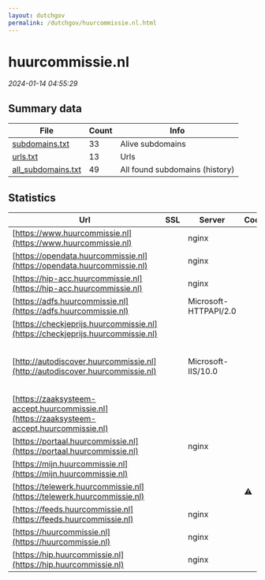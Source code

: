 ```yaml
---
layout: dutchgov
permalink: /dutchgov/huurcommissie.nl.html
---
```



# huurcommissie.nl
*2024-01-14 04:55:29*
## Summary data


| File       | Count | Info |
|------------|-------|------|
|[subdomains.txt](/data/huurcommissie.nl/subdomains.txt)|33|Alive subdomains|
|[urls.txt](/data/huurcommissie.nl/urls.txt)|13|Urls|
|[all_subdomains.txt](/data/huurcommissie.nl/all_subdomains.txt)|49|All found subdomains (history)|


## Statistics


| Url | SSL | Server | Cookie | HSTS | CSP | XFO | XXP | RP | Tech |Title |
|------------|-------|------|------|------|------|------|------|------|------|------|
|[https://www.huurcommissie.nl](https://www.huurcommissie.nl)| |nginx| |:white_check_mark: |:warning: | :white_check_mark: | :white_check_mark: | :white_check_mark: |Bloomreach HSTS Nginx|Home | Huurcommi...|
|[https://opendata.huurcommissie.nl](https://opendata.huurcommissie.nl)| |nginx| |:white_check_mark: | | :white_check_mark: | :white_check_mark: | :white_check_mark: |HSTS Nginx||
|[https://hip-acc.huurcommissie.nl](https://hip-acc.huurcommissie.nl)| |nginx| |:white_check_mark: |:warning: | :white_check_mark: | | :white_check_mark: |HSTS Nginx|Huurcommissie|
|[https://adfs.huurcommissie.nl](https://adfs.huurcommissie.nl)| |Microsoft-HTTPAPI/2.0| | | | | | :white_check_mark: |Microsoft HTTPAPI:2.0|Not Found|
|[https://checkjeprijs.huurcommissie.nl](https://checkjeprijs.huurcommissie.nl)| || |:white_check_mark: | | | | :white_check_mark: |HSTS||
|[http://autodiscover.huurcommissie.nl](http://autodiscover.huurcommissie.nl)| |Microsoft-IIS/10.0| | | | :white_check_mark: | | :white_check_mark: |IIS:10.0 Microsoft ASP.NET Windows Server||
|[https://zaaksysteem-accept.huurcommissie.nl](https://zaaksysteem-accept.huurcommissie.nl)| || | | | :white_check_mark: | | :white_check_mark: |HSTS|Moved|
|[https://portaal.huurcommissie.nl](https://portaal.huurcommissie.nl)| |nginx| |:white_check_mark: |:warning: | :white_check_mark: | | :white_check_mark: |HSTS Nginx|Huurcommissie|
|[https://mijn.huurcommissie.nl](https://mijn.huurcommissie.nl)| || | | | :white_check_mark: | | :white_check_mark: |HSTS|Moved|
|[https://telewerk.huurcommissie.nl](https://telewerk.huurcommissie.nl)| ||:warning: |:white_check_mark: | | :white_check_mark: | :white_check_mark: | :white_check_mark: |Microsoft ASP.NET||
|[https://feeds.huurcommissie.nl](https://feeds.huurcommissie.nl)| |nginx| |:white_check_mark: | | :white_check_mark: | :white_check_mark: | :white_check_mark: |HSTS Nginx||
|[https://huurcommissie.nl](https://huurcommissie.nl)| |nginx| |:white_check_mark: |:warning: | :white_check_mark: | :white_check_mark: | :white_check_mark: |HSTS Nginx|301 Moved Perman...|
|[https://hip.huurcommissie.nl](https://hip.huurcommissie.nl)| |nginx| |:white_check_mark: |:warning: | :white_check_mark: | | :white_check_mark: |HSTS Nginx|Huurcommissie|